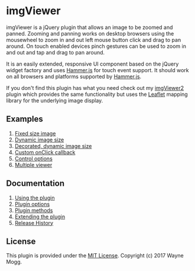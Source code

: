 imgViewer
=========

imgViewer is a jQuery plugin that allows an image to be zoomed and panned. Zooming and panning works on desktop browsers using the mousewheel to zoom in and out left mouse button click and drag to  pan around. On touch enabled devices pinch gestures can be used to zoom in and out and tap and drag to pan around. 

It is an easily extended, responsive UI component based on the jQuery widget factory and uses [Hammer.js](http://hammerjs.github.io/) for touch event support. It should work on all browsers and platforms supported by [Hammer.js](http://hammerjs.github.io/).

If you don't find this plugin has what you need check out my [imgViewer2](https://github.com/waynegm/imgViewer2) plugin which provides the same functionality but uses the [Leaflet](http://leafletjs.com/index.html) mapping library for the underlying image display.

## Examples
1. [Fixed size image](http://waynegm.github.io/imgViewer/fixed_image_size.html)
2. [Dynamic image size](http://waynegm.github.io/imgViewer/dynamic_image_size.html)
3. [Decorated, dynamic image size](http://waynegm.github.io/imgViewer/dynamic_decorated_image.html)
4. [Custom onClick callback](http://waynegm.github.io/imgViewer/custom_onclick_callback.html)
5. [Control options](http://waynegm.github.io/imgViewer/control_options.html)
6. [Multiple viewer](http://waynegm.github.io/imgViewer/multiple_viewers.html)

## Documentation
1.  [Using the plugin](plugindocs/usage.md)
2.  [Plugin options](plugindocs/options.adoc)
3.  [Plugin methods](plugindocs/methods.adoc)
4.  [Extending the plugin](plugindocs/extending.md)
5.  [Release History](releases.md)

## License

This plugin is provided under the [MIT License](http://opensource.org/licenses/MIT). 
Copyright (c) 2017 Wayne Mogg.






